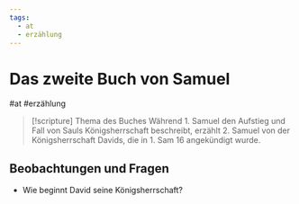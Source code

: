 ```yaml
---
tags:
  - at
  - erzählung
---
```

# Das zweite Buch von Samuel

#at #erzählung 

> [!scripture] Thema des Buches
> Während 1. Samuel den Aufstieg und Fall von Sauls Königsherrschaft beschreibt, erzählt 2. Samuel von der Königsherrschaft Davids, die in 1. Sam 16 angekündigt wurde.

## Beobachtungen und Fragen

- Wie beginnt David seine Königsherrschaft? 